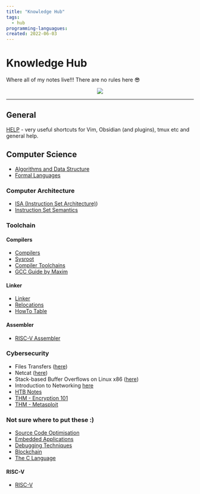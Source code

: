 ```yaml
---
title: "Knowledge Hub"
tags:
  - hub
programming-languagues:
created: 2022-06-03
---
```

# Knowledge Hub

Where all of my notes live!!! There are no rules here 😎

<center><img src="https://c.tenor.com/xsFziU-YrVoAAAAd/shaman-king-yoh-asakura.gif"></center>

---
## General
[HELP](notes/general/help.md) - very useful shortcuts for Vim, Obsidian (and plugins), tmux etc and general help.

## Computer Science
- [Algorithms and Data Structure](notes/general/algorithms-and-data-structure.md)
- [Formal Languages](notes/general/formal-languages.md)

### Computer Architecture
- [ISA (Instruction Set Architecture)](Instruction%20Set%20Architecture))
- [Instruction Set Semantics](notes/general/instruction-set-semantics.md)

### Toolchain
#### Compilers
- [Compilers](notes/general/compilers.md)
- [Sysroot](notes/general/sysroot.md)
- [Compiler Toolchains](notes/general/compiler-toolchains.md)
- [GCC Guide by Maxim](notes/private/work/gcc-guide-by-maxim.md)

#### Linker
- [Linker](notes/general/linker.md)
- [Relocations](notes/general/relocations.md)
- [HowTo Table](notes/general/howto-table.md)

#### Assembler
- [RISC-V Assembler](notes/general/riscv-assembler-reference.md)

### Cybersecurity
- Files Transfers ([here](notes/general/htb-file-transfers.md))
- Netcat ([here](notes/general/netcat.md))
- Stack-based Buffer Overflows on Linux x86 ([here](notes/general/htb-stack-based-overflow-linux.md))
- Introduction to Networking [here](notes/general/htb-intro-networking.md)
- [HTB Notes](notes/general/hackthebox.md)
- [THM - Encryption 101](notes/general/thm-encryption101.md)
- [THM - Metasploit](notes/general/thm-metasploit.md)

### Not sure where to put these :)
- [Source Code Optimisation](notes/general/source-code-optimisation.md)
- [Embedded Applications](notes/general/embedded-applications.md)
- [Debugging Techniques](notes/general/debugging-techniques.md)
- [Blockchain](notes/general/blockchain.md)
- [The C Language](notes/general/c-language.md)

#### RISC-V
- [RISC-V](notes/general/riscv.md)
